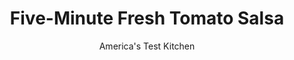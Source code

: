 ---
layout: ../../layouts/MarkdownPostLayout.astro
title: Five-Minute Fresh Tomato Salsa
author: America's Test Kitchen
pubDate: 2023-03-15
description: "Got five minutes? Then make our easy homemade salsa."
image_url: https://res.cloudinary.com/hksqkdlah/image/upload/ar_1:1,c_fill,dpr_2.0,f_auto,fl_lossy.progressive.strip_profile,g_faces:auto,q_auto:low,w_344/8594_sfs-salsa-8-280124
tags: ["Appetizers","Mexican","Snacks","Condiments"]
calories: 202
protein: 
carbohydrates: 3
fats: 
fiber: 1
ingredients: ["1/2 small, red onion, peeled and quartered","1/2 cup, fresh cilantro leaves","1/4 cup, drained jarred pickled jalapenos","2 tablespoons, lime juice","2 , garlic cloves, peeled","1/2 teaspoon, salt","2 pounds fresh, tomatoes, cored, seeded, and chopped"]
serves: 12
time: "15 minutes"
instructions: ["PULSE VEGETABLES Pulse onion, cilantro, jalapenos, lime juice, garlic, and salt in food processor until coarsely chopped.","ADD TOMATOES Add tomatoes and pulse until combined, about three 1-second pulses. Place salsa in fine-mesh strainer and drain briefly. Transfer to bowl. Serve. (Salsa can be refrigerated in airtight container for 2 days.)"]
nutrition: ["196 mg Potassium","20 mg Phosphorus","10 mg Calcium","9 mg Magnesium","101 mg Sodium","13 mg Vitamin C","1 g Fiber","13 µg Folate (food)","2 g Sugars","8 µg Vitamin K","79 g Water","3 g Carbs","13 µg Folate equivalent (total)","35 µg Vitamin A","16 kcal Energy","202 calories"]
notes: "Hunts makes our favorite diced tomatoes. For five-minute fresh tomato salsa, substitute 2 pounds fresh tomatoes, cored, seeded, and chopped, for the canned tomatoes in step 2. Dont forget to briefly drain the salsa after youve processed it."
---